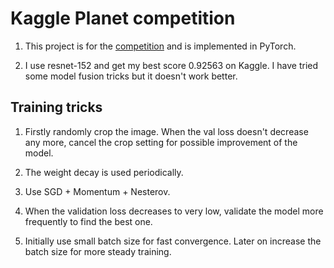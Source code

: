 # Kaggle Planet competition

1. This project is for the [competition](https://www.kaggle.com/c/planet-understanding-the-amazon-from-space) and is
implemented in PyTorch.

2. I use resnet-152 and get my best score 0.92563 on Kaggle. I have tried some model fusion tricks but it doesn't work
better.


## Training tricks

1. Firstly randomly crop the image. When the val loss doesn't decrease any more, cancel the crop setting for
possible improvement of the model.

2. The weight decay is used periodically.

3. Use SGD + Momentum + Nesterov.

4. When the validation loss decreases to very low, validate the model more frequently to find the best one.

5. Initially use small batch size for fast convergence. Later on increase the batch size for more steady training.

